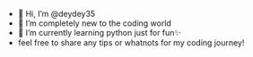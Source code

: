 - 👋 Hi, I’m @deydey35
- 👀 I’m completely new to the coding world
- 🌱 I’m currently learning python just for fun✨
- feel free to share any tips or whatnots for my coding journey! 

<!---
deydey35/deydey35 is a ✨ special ✨ repository because its `README.md` (this file) appears on your GitHub profile.
You can click the Preview link to take a look at your changes.
--->
